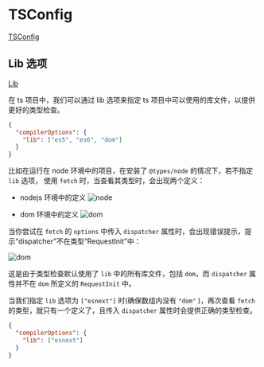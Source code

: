 # TSConfig

[TSConfig](https://www.typescriptlang.org/tsconfig)

## Lib 选项

[Lib](https://www.typescriptlang.org/tsconfig/#lib)

在 ts 项目中，我们可以通过 lib 选项来指定 ts 项目中可以使用的库文件，以提供更好的类型检查。

```json
{
  "compilerOptions": {
    "lib": ["es5", "es6", "dom"]
  }
}
```

比如在运行在 node 环境中的项目，在安装了 `@types/node` 的情况下，若不指定 `lib` 选项， 使用 `fetch` 时，当查看其类型时，会出现两个定义：

- nodejs 环境中的定义
  ![node](/TypeScript/definition1.png)

- dom 环境中的定义
  ![dom](/TypeScript/definition2.png)

当你尝试在 `fetch` 的 `options` 中传入 `dispatcher` 属性时，会出现错误提示，提示“dispatcher”不在类型“RequestInit”中：

![dom](/TypeScript/ts-error.png)

这是由于类型检查默认使用了 `lib` 中的所有库文件，包括 `dom`，而 `dispatcher` 属性并不在 `dom` 所定义的 `RequestInit` 中。

当我们指定 `lib` 选项为 `["esnext"]` 时(确保数组内没有 `"dom"` )，再次查看 `fetch` 的类型，就只有一个定义了，且传入 `dispatcher` 属性时会提供正确的类型检查。

```json
{
  "compilerOptions": {
    "lib": ["esnext"]
  }
}
```
